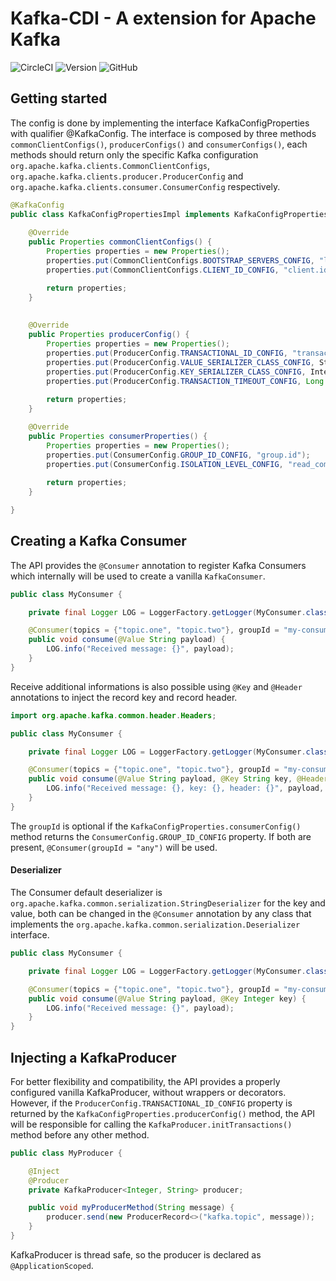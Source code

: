# Kafka-CDI - A extension for Apache Kafka

![CircleCI](https://img.shields.io/circleci/build/github/konnectkode/kafka-cdi/release?style=for-the-badge)
![Version](https://img.shields.io/github/v/release/danilomagalhaes/kafka-cdi?style=for-the-badge)
![GitHub](https://img.shields.io/github/license/danilomagalhaes/kafka-cdi?style=for-the-badge)

## Getting started

The config is done by implementing the interface KafkaConfigProperties with qualifier @KafkaConfig. 
The interface is composed by three methods `commonClientConfigs()`, `producerConfigs()` and `consumerConfigs()`, 
each methods should return only the specific Kafka configuration `org.apache.kafka.clients.CommonClientConfigs`, 
`org.apache.kafka.clients.producer.ProducerConfig` and `org.apache.kafka.clients.consumer.ConsumerConfig` respectively.

```java
@KafkaConfig
public class KafkaConfigPropertiesImpl implements KafkaConfigProperties {
    
    @Override
    public Properties commonClientConfigs() {
        Properties properties = new Properties();
        properties.put(CommonClientConfigs.BOOTSTRAP_SERVERS_CONFIG, "localhost:9092");
        properties.put(CommonClientConfigs.CLIENT_ID_CONFIG, "client.id");

        return properties;
    }
    
    
    @Override
    public Properties producerConfig() {
        Properties properties = new Properties();
        properties.put(ProducerConfig.TRANSACTIONAL_ID_CONFIG, "transactional.id");
        properties.put(ProducerConfig.VALUE_SERIALIZER_CLASS_CONFIG, StringSerializer.class);
        properties.put(ProducerConfig.KEY_SERIALIZER_CLASS_CONFIG, IntegerSerializer.class);
        properties.put(ProducerConfig.TRANSACTION_TIMEOUT_CONFIG, Long.MAX_VALUE);
        
        return properties;
    }

    @Override
    public Properties consumerProperties() {
        Properties properties = new Properties();
        properties.put(ConsumerConfig.GROUP_ID_CONFIG, "group.id");
        properties.put(ConsumerConfig.ISOLATION_LEVEL_CONFIG, "read_committed");
    
        return properties;
    }

}
```

## Creating a Kafka Consumer

The API provides the `@Consumer` annotation to register Kafka Consumers which internally will be used to create a vanilla `KafkaConsumer`.

```java
public class MyConsumer {

    private final Logger LOG = LoggerFactory.getLogger(MyConsumer.class);

    @Consumer(topics = {"topic.one", "topic.two"}, groupId = "my-consumer-group")
    public void consume(@Value String payload) {
        LOG.info("Received message: {}", payload);
    }
}
```

Receive additional informations is also possible using `@Key` and `@Header` annotations to inject the record key and record header.

```java
import org.apache.kafka.common.header.Headers;

public class MyConsumer {

    private final Logger LOG = LoggerFactory.getLogger(MyConsumer.class);

    @Consumer(topics = {"topic.one", "topic.two"}, groupId = "my-consumer-group")
    public void consume(@Value String payload, @Key String key, @Headers Headers headers) {
        LOG.info("Received message: {}, key: {}, header: {}", payload, key, headers);
    }
}
```

The `groupId` is optional if the `KafkaConfigProperties.consumerConfig()` method returns the `ConsumerConfig.GROUP_ID_CONFIG` property. 
If both are present, `@Consumer(groupId = "any")` will be used.

#### Deserializer

The Consumer default deserializer is `org.apache.kafka.common.serialization.StringDeserializer` for the key and value, 
both can be changed in the `@Consumer` annotation by any class that implements the `org.apache.kafka.common.serialization.Deserializer` interface.

```java
public class MyConsumer {

    private final Logger LOG = LoggerFactory.getLogger(MyConsumer.class);

    @Consumer(topics = {"topic.one", "topic.two"}, groupId = "my-consumer-group", keyDeserializer = IntegerDeserializer.class)
    public void consume(@Value String payload, @Key Integer key) {
        LOG.info("Received message: {}", payload);
    }
}
```

## Injecting a KafkaProducer

For better flexibility and compatibility, the API provides a properly configured vanilla KafkaProducer, without wrappers or decorators. 
However, if the `ProducerConfig.TRANSACTIONAL_ID_CONFIG` property is returned by the `KafkaConfigProperties.producerConfig()` method, 
the API will be responsible for calling the `KafkaProducer.initTransactions()` method before any other method.

```java
public class MyProducer {

    @Inject
    @Producer
    private KafkaProducer<Integer, String> producer;

    public void myProducerMethod(String message) {
        producer.send(new ProducerRecord<>("kafka.topic", message));
    }
}
```

KafkaProducer is thread safe, so the producer is declared as `@ApplicationScoped`.